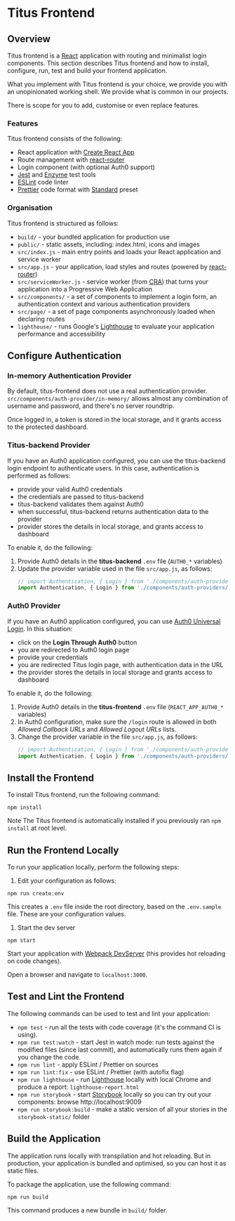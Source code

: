 # Titus Frontend
## Overview
Titus frontend is a [React] application with routing and minimalist login components. This section describes Titus frontend and how to install, configure, run, test and build your frontend application. 

What you implement with Titus frontend is your choice, we provide you with an unopinionated working shell.
We provide what is common in our projects.

There is scope for you to add, customise or even replace features.

### Features
Titus frontend consists of the following:

* React application with [Create React App][CRA]
* Route management with [react-router]
* Login component (with optional Auth0 support)
* [Jest] and [Enzyme] test tools
* [ESLint] code linter
* [Prettier] code format with [Standard] preset

### Organisation
Titus frontend is structured as follows:

* `build/` - your bundled application for production use
* `public/` - static assets, including: index.html, icons and images
* `src/index.js` - main entry points and loads your React application and service worker
* `src/app.js` - your application, load styles and routes (powered by [react-router])
* `src/serviceWorker.js` - service worker (from [CRA]) that turns your application into a Progressive Web Application
* `src/components/` - a set of components to implement a login form, an authentication context and various authentication providers
* `src/page/` - a set of page components asynchronously loaded when declaring routes
* `lighthouse/` - runs Google's [Lighthouse] to evaluate your application performance and accessibility

## Configure Authentication
### In-memory Authentication Provider

By default, titus-frontend does not use a real authentication provider.
`src/components/auth-provider/in-memory/` allows almost any combination of username and password, and there's no server roundtrip.

Once logged in, a token is stored in the local storage, and it grants access to the protected dashboard.

### Titus-backend Provider

If you have an Auth0 application configured, you can use the titus-backend login endpoint to authenticate users.
In this case, authentication is performed as follows:
- provide your valid Auth0 credentials
- the credentials are passed to titus-backend
- titus-backend validates them against Auth0
- when successful, titus-backend returns authentication data to the provider
- provider stores the details in local storage, and grants access to dashboard

To enable it, do the following:
1. Provide Auth0 details in the **titus-backend** `.env` file (`AUTH0_*` variables)
1. Update the provider variable used in the file `src/app.js`, as follows:
   ```js
   // import Authentication, { Login } from './components/auth-providers/in-memory'
   import Authentication, { Login } from './components/auth-providers/titus-backend'
   ```

### Auth0 Provider

If you have an Auth0 application configured, you can use [Auth0 Universal Login][auth0-login].
In this situation:
- click on the **Login Through Auth0** button
- you are redirected to Auth0 login page
- provide your credentials
- you are redirected Titus login page, with authentication data in the URL
- the provider stores the details in local storage and grants access to dashboard

To enable it, do the following:
1. Provide Auth0 details in the **titus-frontend** `.env` file (`REACT_APP_AUTH0_*` variables)
1. In Auth0 configuration, make sure the `/login` route is allowed in both _Allowed Callback URLs_ and _Allowed Logout URLs_ lists.
1. Change the provider variable in the file `src/app.js`, as follows:
   ```js
   // import Authentication, { Login } from './components/auth-providers/in-memory'
   import Authentication, { Login } from './components/auth-providers/auth0'
   ```

## Install the Frontend
To install Titus frontend, run the following command:

```
npm install
```

Note The Titus frontend is automatically installed if you previously ran `npm install` at root level.


## Run the Frontend Locally
To run your application locally, perform the following steps:

1. Edit your configuration as follows:
  ```
  npm run create:env
  ```

  This creates a `.env` file inside the root directory, based on the `.env.sample` file.
  These are your configuration values.

1. Start the dev server
  ```
  npm start
  ```

  Start your application with [Webpack DevServer][webpack-dev-server] (this provides hot reloading on code changes).

  Open a browser and navigate to `localhost:3000`.


## Test and Lint the Frontend
The following commands can be used to test and lint your application:

* `npm test` - run all the tests with code coverage (it's the command CI is using).
* `npm run test:watch` - start Jest in watch mode: run tests against the modified files (since last commit), and automatically runs them again if you change the code.
* `npm run lint` - apply ESLint / Prettier on sources
* `npm run lint:fix` - use ESLint / Prettier (with autofix flag)
* `npm run lighthouse` - run [Lighthouse] locally with local Chrome and produce a report: `lighthouse-report.html`
* `npm run storybook` - start [Storybook] locally so you can try out your components: browse http://localhost:9009
* `npm run storybook:build` - make a static version of all your stories in the `storybook-static/` folder


## Build the Application

The application runs locally with transpilation and hot reloading.
But in production, your application is bundled and optimised, so you can host it as static files.

To package the application, use the following command:
```
npm run build
```
This command produces a new bundle in `build/` folder.



[React]: https://reactjs.org
[CRA]: https://facebook.github.io/create-react-app
[react-router]: https://reacttraining.com/react-router/web
[yup]: https://github.com/jquense/yup#readme
[Jest]: https://jestjs.io
[Enzyme]: https://airbnb.io/enzyme
[ESLint]: https://eslint.org
[Prettier]: https://prettier.io
[Standard]: https://standardjs.com/
[Auth0]: https://auth0.com
[Lighthouse]: https://developers.google.com/web/tools/lighthouse
[Storybook]: https://storybook.js.org
[webpack-dev-server]: https://webpack.js.org/configuration/dev-server
[auth0-login]: https://auth0.com/docs/universal-login
